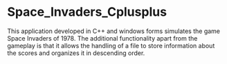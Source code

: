 # Space_Invaders_Cplusplus
This application developed in C++ and windows forms simulates the game Space Invaders of 1978. The additional functionality apart from the gameplay is that it allows the handling of a file to store information about the scores and organizes it in descending order.
